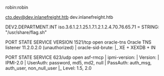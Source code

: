 robin:robin

cto.dev@dev.inlanefreight.htb
dev.inlanefreight.htb

DEV2.DEPARTMENT.INT
iso.3.6.1.2.1.25.1.7.1.2.1.2.4.70.76.65.71 = STRING: "/usr/share/flag.sh"


PORT     STATE SERVICE    VERSION
1521/tcp open  oracle-tns Oracle TNS listener 11.2.0.2.0 (unauthorized)
| oracle-sid-brute:
|_  XE + XEXDB + IN


PORT    STATE SERVICE
623/udp open  asf-rmcp
| ipmi-version:
|   Version:
|     IPMI-2.0
|   UserAuth: password, md5, md2, null
|   PassAuth: auth_msg, auth_user, non_null_user
|_  Level: 1.5, 2.0

